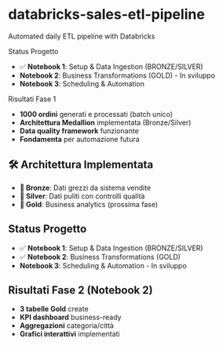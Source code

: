 # databricks-sales-etl-pipeline
Automated daily ETL pipeline with Databricks


Status Progetto
- ✅ **Notebook 1**: Setup & Data Ingestion (BRONZE/SILVER)
- **Notebook 2**: Business Transformations (GOLD) - In sviluppo
- **Notebook 3**: Scheduling & Automation

Risultati Fase 1
- **1000 ordini** generati e processati (batch unico)
- **Architettura Medallion** implementata (Bronze/Silver)
- **Data quality framework** funzionante
- **Fondamenta** per automazione futura


## 🛠️ Architettura Implementata
- **🥉 Bronze**: Dati grezzi da sistema vendite
- **🥈 Silver**: Dati puliti con controlli qualità
- **🥇 Gold**: Business analytics (prossima fase)


## Status Progetto
- ✅ **Notebook 1**: Setup & Data Ingestion (BRONZE/SILVER)
- ✅ **Notebook 2**: Business Transformations (GOLD)
- **Notebook 3**: Scheduling & Automation - In sviluppo

## Risultati Fase 2 (Notebook 2)
- **3 tabelle Gold** create
- **KPI dashboard** business-ready
- **Aggregazioni** categoria/città
- **Grafici interattivi** implementati
